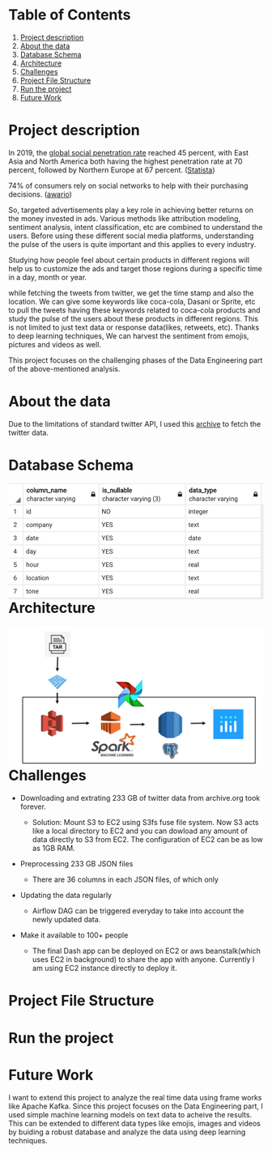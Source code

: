 # Table of Contents
1. [Project description](#Project-description)
2. [About the data](#About-the-data)
3. [Database Schema](#Database-Schema)
4. [Architecture](#Architecture)
5. [Challenges](#Challenges)
6. [Project File Structure](#Project-File-Structure)
7. [Run the project](#Run-the-project)
8. [Future Work](#Future-Work) 

# Project description

In 2019, the [global social penetration rate](https://www.statista.com/statistics/269615/social-network-penetration-by-region/) reached 45 percent, with East Asia and North America both having the highest penetration rate at 70 percent, followed by Northern Europe at 67 percent. ([Statista](https://www.statista.com/topics/1164/social-networks/))

74% of consumers rely on social networks to help with their purchasing decisions. ([awario](https://awario.com/blog/how-social-networks-influence-74-of-shoppers-for-their-purchasing-decisions-today/))

So, targeted advertisements play a key role in achieving better returns on the money invested in ads. Various methods like attribution modeling, sentiment analysis, intent classification, etc are combined to understand the users. Before using these different social media platforms, understanding the pulse of the users is quite important and this applies to every industry.

Studying how people feel about certain products in different regions will help us to customize the ads and target those regions during a specific time in a day, month or year.

while fetching the tweets from twitter, we get the time stamp and also the location. We can give some keywords like coca-cola, Dasani or Sprite, etc to pull the tweets having these keywords related to coca-cola products and study the pulse of the users about these products in different regions. This is not limited to just text data or response data(likes, retweets, etc). Thanks to deep learning techniques, We can harvest the sentiment from emojis, pictures and videos as well.

This project focuses on the challenging phases of the Data Engineering part of the above-mentioned analysis.

# About the data
Due to the limitations of standard twitter API, I used this [archive](https://archive.org/details/twitterstream?and%5B%5D=year%3A%222018%22) to fetch the twitter data. 

# Database Schema
<img align="left" src="https://github.com/Abhinavkaitha/Data-Engineering-Capstone-Project/blob/master/Images/DB_table.png?raw=true" >

# Architecture
<img align="left" src="https://raw.githubusercontent.com/Abhinavkaitha/Data-Engineering-Capstone-Project/master/Images/Architecture.png" >

# Challenges
- Downloading and extrating 233 GB of twitter data from archive.org took forever.
	- Solution: Mount S3 to EC2 using S3fs fuse file system. Now S3 acts like a local directory to EC2 and you can dowload any amount of data directly to S3 from EC2. The configuration of EC2 can be as low as 1GB RAM.

- Preprocessing 233 GB JSON files
    - There are 36 columns in each JSON files, of which only 

- Updating the data regularly
	- Airflow DAG can be triggered everyday to take into account the newly updated data.

- Make it available to 100+ people
	- The final Dash app can be deployed on EC2 or aws beanstalk(which uses EC2 in background) to share the app with anyone. Currently I am using EC2 instance directly to deploy it.

# Project File Structure

# Run the project

# Future Work

I want to extend this project to analyze the real time data using frame works like Apache Kafka. Since this project focuses on the Data Engineering part, I used simple machine learning models on text data to acheive the results. This can be extended to different data types like emojis, images and videos by buiding a robust database and analyze the data using deep learning techniques.
